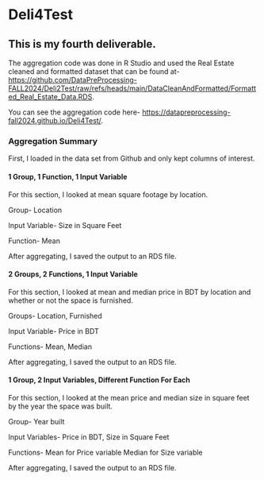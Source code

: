 # Deli4Test

## This is my fourth deliverable.
The aggregation code was done in R Studio and used the Real Estate cleaned and formatted dataset that can be found at- 
https://github.com/DataPreProcessing-FALL2024/Deli2Test/raw/refs/heads/main/DataCleanAndFormatted/Formatted_Real_Estate_Data.RDS. 

You can see the aggregation code here- https://datapreprocessing-fall2024.github.io/Deli4Test/.

### Aggregation Summary
First, I loaded in the data set from Github and only kept columns of interest.

#### 1 Group, 1 Function, 1 Input Variable

For this section, I looked at mean square footage by location.


Group- Location

Input Variable- Size in Square Feet

Function- Mean


After aggregating, I saved the output to an RDS file.


#### 2 Groups, 2 Functions, 1 Input Variable

For this section, I looked at mean and median price in BDT by location and whether or not the space is furnished.


Groups- Location, Furnished

Input Variable- Price in BDT

Functions- Mean, Median


After aggregating, I saved the output to an RDS file.


#### 1 Group, 2 Input Variables, Different Function For Each

For this section, I looked at the mean price and median size in square feet by the year the space was built.


Group- Year built

Input Variables- Price in BDT, Size in Square Feet

Functions- Mean for Price variable Median for Size variable


After aggregating, I saved the output to an RDS file.
